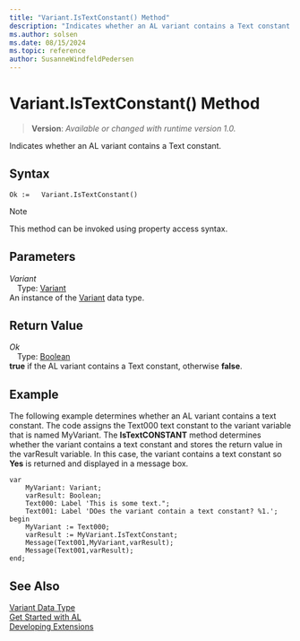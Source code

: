 ```yaml
---
title: "Variant.IsTextConstant() Method"
description: "Indicates whether an AL variant contains a Text constant."
ms.author: solsen
ms.date: 08/15/2024
ms.topic: reference
author: SusanneWindfeldPedersen
---
```

[//]: # (START>DO_NOT_EDIT)
[//]: # (IMPORTANT:Do not edit any of the content between here and the END>DO_NOT_EDIT.)
[//]: # (Any modifications should be made in the .xml files in the ModernDev repo.)
# Variant.IsTextConstant() Method
> **Version**: _Available or changed with runtime version 1.0._

Indicates whether an AL variant contains a Text constant.


## Syntax
```AL
Ok :=   Variant.IsTextConstant()
```
> [!NOTE]
> This method can be invoked using property access syntax.
## Parameters
*Variant*  
&emsp;Type: [Variant](variant-data-type.md)  
An instance of the [Variant](variant-data-type.md) data type.  

## Return Value
*Ok*  
&emsp;Type: [Boolean](../boolean/boolean-data-type.md)  
**true** if the AL variant contains a Text constant, otherwise **false**.


[//]: # (IMPORTANT: END>DO_NOT_EDIT)

## Example  
 The following example determines whether an AL variant contains a text constant. The code assigns the Text000 text constant to the variant variable that is named MyVariant. The **IsTextCONSTANT** method determines whether the variant contains a text constant and stores the return value in the varResult variable. In this case, the variant contains a text constant so **Yes** is returned and displayed in a message box. 
 
```al
var
    MyVariant: Variant;
    varResult: Boolean;
    Text000: Label 'This is some text.";
    Text001: Label 'DOes the variant contain a text constant? %1.';
begin
    MyVariant := Text000;  
    varResult := MyVariant.IsTextConstant;  
    Message(Text001,MyVariant,varResult);  
    Message(Text001,varResult);  
end;
```  

## See Also
[Variant Data Type](variant-data-type.md)  
[Get Started with AL](../../devenv-get-started.md)  
[Developing Extensions](../../devenv-dev-overview.md)